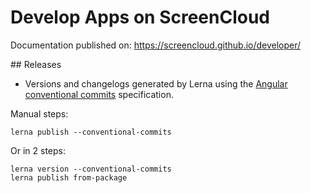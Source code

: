 # Develop Apps on ScreenCloud

Documentation published on: https://screencloud.github.io/developer/

## Releases

- Versions and changelogs generated by Lerna using the [Angular conventional commits](https://github.com/angular/angular/blob/master/CONTRIBUTING.md#commit) specification.

Manual steps:

```
lerna publish --conventional-commits
```

Or in 2 steps:

```
lerna version --conventional-commits
lerna publish from-package
```
